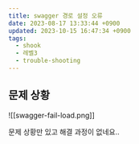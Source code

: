 ```yaml
---
title: swagger 경로 설정 오류
date: 2023-08-17 13:33:44 +0900
updated: 2023-10-15 16:47:34 +0900
tags:
  - shook
  - 레벨3
  - trouble-shooting
---
```


## 문제 상황



![[swagger-fail-load.png]]

문제 상황만 있고 해결 과정이 없네요.. 

